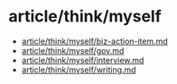 # article/think/myself

- [article/think/myself/biz-action-item.md](biz-action-item.md)
- [article/think/myself/gov.md](gov.md)
- [article/think/myself/interview.md](interview.md)
- [article/think/myself/writing.md](writing.md)
